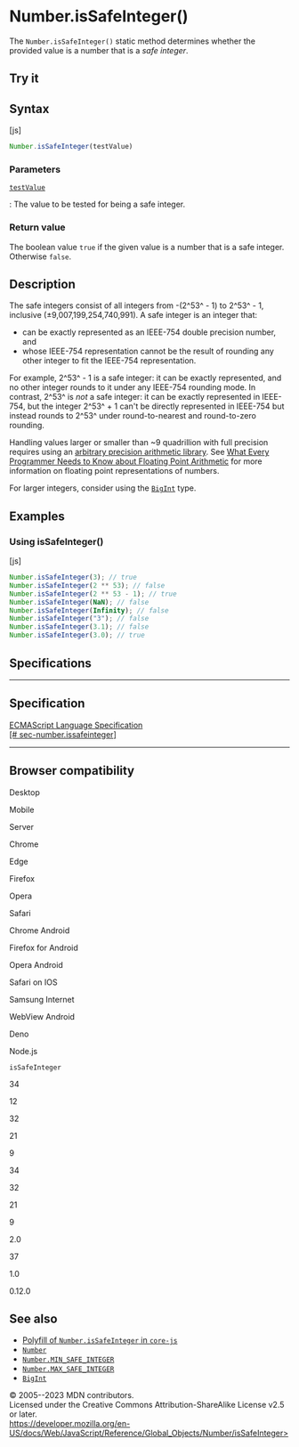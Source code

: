 Number.isSafeInteger()
======================

 
The `Number.isSafeInteger()` static method determines whether the
provided value is a number that is a *safe integer*.


 
Try it 
------

 



 
Syntax
------

 
 
 
[js]


```js
Number.isSafeInteger(testValue)
```




 
### Parameters

 

[`testValue`](#testvalue)

:   The value to be tested for being a safe integer.



 
### Return value 

 
The boolean value `true` if the given value is a number that is a safe
integer. Otherwise `false`.



 
Description
-----------

 
The safe integers consist of all integers from -(2^53^ - 1) to 2^53^ -
1, inclusive (±9,007,199,254,740,991). A safe integer is an integer
that:

-   can be exactly represented as an IEEE-754 double precision number,
    and
-   whose IEEE-754 representation cannot be the result of rounding any
    other integer to fit the IEEE-754 representation.

For example, 2^53^ - 1 is a safe integer: it can be exactly represented,
and no other integer rounds to it under any IEEE-754 rounding mode. In
contrast, 2^53^ is *not* a safe integer: it can be exactly represented
in IEEE-754, but the integer 2^53^ + 1 can\'t be directly represented in
IEEE-754 but instead rounds to 2^53^ under round-to-nearest and
round-to-zero rounding.

Handling values larger or smaller than \~9 quadrillion with full
precision requires using an [arbitrary precision arithmetic
library](https://en.wikipedia.org/wiki/Arbitrary-precision_arithmetic).
See [What Every Programmer Needs to Know about Floating Point
Arithmetic](https://floating-point-gui.de/) for more information on
floating point representations of numbers.

For larger integers, consider using the [`BigInt`](../bigint) type.



 
Examples
--------


 
### Using isSafeInteger() 

 
 
 
[js]


```js
Number.isSafeInteger(3); // true
Number.isSafeInteger(2 ** 53); // false
Number.isSafeInteger(2 ** 53 - 1); // true
Number.isSafeInteger(NaN); // false
Number.isSafeInteger(Infinity); // false
Number.isSafeInteger("3"); // false
Number.isSafeInteger(3.1); // false
Number.isSafeInteger(3.0); // true
```




Specifications
--------------

 
  -----------------------------------------------------------------------------------------------------------------------
  Specification
  -----------------------------------------------------------------------------------------------------------------------
  [ECMAScript Language Specification\
  [\#
  sec-number.issafeinteger]](https://tc39.es/ecma262/multipage/numbers-and-dates.html#sec-number.issafeinteger)

  -----------------------------------------------------------------------------------------------------------------------


Browser compatibility 
---------------------

 


Desktop

Mobile

Server

Chrome

Edge

Firefox

Opera

Safari

Chrome Android

Firefox for Android

Opera Android

Safari on IOS

Samsung Internet

WebView Android

Deno

Node.js

`isSafeInteger`

34

12

32

21

9

34

32

21

9

2.0

37

1.0

0.12.0

 
See also 
--------

 
-   [Polyfill of `Number.isSafeInteger` in
    `core-js`](https://github.com/zloirock/core-js#ecmascript-number)
-   [`Number`](../number)
-   [`Number.MIN_SAFE_INTEGER`](min_safe_integer)
-   [`Number.MAX_SAFE_INTEGER`](max_safe_integer)
-   [`BigInt`](../bigint)



 
© 2005--2023 MDN contributors.\
Licensed under the Creative Commons Attribution-ShareAlike License v2.5
or later.\
https://developer.mozilla.org/en-US/docs/Web/JavaScript/Reference/Global_Objects/Number/isSafeInteger>

